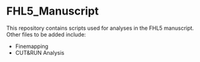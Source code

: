 # FHL5_Manuscript

This repository contains scripts used for analyses in the FHL5 manuscript. Other files to be added include:
-   Finemapping
-   CUT&RUN Analysis
